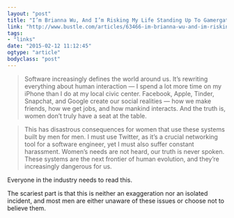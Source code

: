 ```yaml
---
layout: "post"
title: "I’m Brianna Wu, And I’m Risking My Life Standing Up To Gamergate"
link: "http://www.bustle.com/articles/63466-im-brianna-wu-and-im-risking-my-life-standing-up-to-gamergate"
tags: 
- "links"
date: "2015-02-12 11:12:45"
ogtype: "article"
bodyclass: "post"
---
```


> Software increasingly defines the world around us. It’s rewriting everything about human interaction — I spend a lot more time on my iPhone than I do at my local civic center. Facebook, Apple, Tinder, Snapchat, and Google create our social realities — how we make friends, how we get jobs, and how mankind interacts. And the truth is, women don’t truly have a seat at the table.

> This has disastrous consequences for women that use these systems built by men for men. I must use Twitter, as it’s a crucial networking tool for a software engineer, yet I must also suffer constant harassment. Women’s needs are not heard, our truth is never spoken. These systems are the next frontier of human evolution, and they’re increasingly dangerous for us.

Everyone in the industry needs to read this.

The scariest part is that this is neither an exaggeration nor an isolated incident, and most men are either unaware of these issues or choose not to believe them.